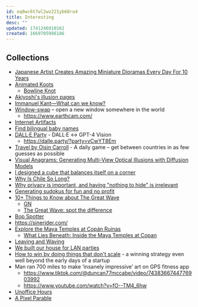 ```yaml
---
id: eq0wc6t7wl2wv221yb68ro4
title: Interesting
desc: ""
updated: 1741246910162
created: 1669705986186
---
```


## Collections

- [Japanese Artist Creates Amazing Miniature Dioramas Every Day For 10 Years](https://digitalsynopsis.com/design/miniature-dioramas/)
- [Animated Koots](https://www.animatedknots.com/)
  - [Bowline Knot](https://www.animatedknots.com/bowline-knot)
- [Akiyoshi's illusion pages](https://www.ritsumei.ac.jp/~akitaoka/index-e.html)
- [Immanuel Kant—What can we know?](https://ralphammer.com/immanuel-kant-what-can-we-know/)
- [Window-swap](https://www.window-swap.com/) – open a new window somewhere in the world
  - https://www.earthcam.com/
- [Internet Artifacts](https://neal.fun/internet-artifacts/)
- [Find bilingual baby names](https://mixedname.com/)
- [DALL·E Party](https://dalle.party/) - DALL·E ↔ GPT-4 Vision
  - https://dalle.party/?party=vCwYT8Em
- [Travel by Oisin Carroll](https://imois.in/games/travle/) - A daily game – get between countries in as few guesses as possible
- [Visual Anagrams: Generating Multi-View Optical Illusions with Diffusion Models](https://dangeng.github.io/visual_anagrams/)
- [I designed a cube that balances itself on a corner](https://willempennings.nl/balancing-cube/)
- [Why Is Chile So Long?](https://unchartedterritories.tomaspueyo.com/p/why-is-chile-so-long)
- [Why privacy is important, and having "nothing to hide" is irrelevant](https://robindoherty.com/2016/01/06/nothing-to-hide.html)
- [Generating sudokus for fun and no profit](https://tn1ck.com/blog/how-to-generate-sudokus)
- [10+ Things to Know about The Great Wave](https://www.artic.edu/articles/1139/10-things-to-know-about-the-great-wave)
  - [GN](https://news.hada.io/topic?id=16663)
  - [The Great Wave: spot the difference](https://www.britishmuseum.org/blog/great-wave-spot-difference)
- [Bop Spotter](https://walzr.com/bop-spotter)
- https://sinerider.com/
- [Explore the Maya Temples at Copán Ruinas](https://mused.com/guided/158/temple-26-and-excavation-tunnels-copan-ruinas/)
  - [What Lies Beneath: Inside the Maya Temples at Copan](https://blog.mused.com/what-lies-beneath-digitally-recording-over-4km-of-tunnels-inside-the-maya-temples-at-copan/)
- [Leaving and Waving](https://deannadikeman.com/leaving-and-waving)
- [We built our house for LAN parties](https://lanparty.house/)
- [How to win by doing things that don't scale](https://www.operatorshandbook.com/p/how-to-win-by-doing-things-that-dont) - a winning strategy even well beyond the early days of a startup
- Man ran 700 miles to make ‘insanely impressive’ art on GPS fitness app
  - https://www.tiktok.com/@duncan77mccabe/video/7438366744776903992
  - https://www.youtube.com/watch?v=fO--TM4_6hw
- [Unoffice Hours](https://interconnected.org/home/2020/09/24/unoffice_hours)
- [A Pixel Parable](https://olano.dev/blog/a-pixel-parable/)
